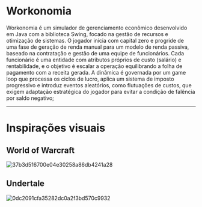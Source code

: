 # Workonomia

Workonomia é um simulador de gerenciamento econômico desenvolvido em Java com a biblioteca Swing, focado na gestão de recursos e otimização de sistemas. O jogador inicia com capital zero e progride de uma fase de geração de renda manual para um modelo de renda passiva, baseado na contratação e gestão de uma equipe de funcionários. Cada funcionário é uma entidade com atributos próprios de custo (salário) e rentabilidade, e o objetivo é escalar a operação equilibrando a folha de pagamento com a receita gerada. A dinâmica é governada por um game loop que processa os ciclos de lucro, 
aplica um sistema de imposto progressivo e introduz eventos aleatórios, como flutuações de custos, que exigem adaptação estratégica do jogador para evitar a condição de falência por saldo negativo;

--- 

# Inspirações visuais

## World of Warcraft
![37b3d516700e04e30258a86db4241a28](https://github.com/user-attachments/assets/eeae4750-8580-4ee6-8b82-4170941e1d89)


## Undertale

![0dc2091cfa35282dc0a2f3bd570c9932](https://github.com/user-attachments/assets/7b7e1824-3211-4a92-bc7a-054aedfa6464)

